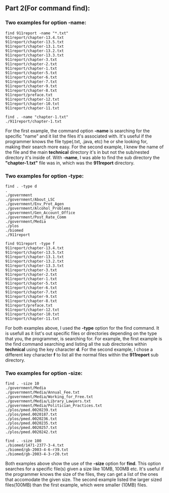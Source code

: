 ## Part 2(For command **find**): 

### Two examples for option **-name**:
```
find 911report -name "*.txt"
911report/chapter-13.4.txt
911report/chapter-13.5.txt
911report/chapter-13.1.txt
911report/chapter-13.2.txt
911report/chapter-13.3.txt
911report/chapter-3.txt
911report/chapter-2.txt
911report/chapter-1.txt
911report/chapter-5.txt
911report/chapter-6.txt
911report/chapter-7.txt
911report/chapter-9.txt
911report/chapter-8.txt
911report/preface.txt
911report/chapter-12.txt
911report/chapter-10.txt
911report/chapter-11.txt
```
```
find . -name "chapter-1.txt"
./911report/chapter-1.txt
```
For the first example, the command option **-name** is searching for the specific "name" and it list the files it's associated with. It's useful if the programmer knows the file type(.txt, .java, etc) he or she looking for, making their search more easy. For the second example, I knew the name of the file and the main **technical** directory it's in but not the sub/nested directory it's inside of. With **-name**, I was able to find the sub directory the **"chapter-1.txt"** file was in, which was the **911report** directory.

### Two examples for option **-type**:
```
find . -type d 
.
./government
./government/About_LSC
./government/Env_Prot_Agen
./government/Alcohol_Problems
./government/Gen_Account_Office
./government/Post_Rate_Comm
./government/Media
./plos
./biomed
./911report
```
```
find 911report -type f 
911report/chapter-13.4.txt
911report/chapter-13.5.txt
911report/chapter-13.1.txt
911report/chapter-13.2.txt
911report/chapter-13.3.txt
911report/chapter-3.txt
911report/chapter-2.txt
911report/chapter-1.txt
911report/chapter-5.txt
911report/chapter-6.txt
911report/chapter-7.txt
911report/chapter-9.txt
911report/chapter-8.txt
911report/preface.txt
911report/chapter-12.txt
911report/chapter-10.txt
911report/chapter-11.txt
```
For both examples above, I used the **-type** option for the find command. It is usefull as it list's out specific files or directories depending on the type that you, the programmer, is searching for. For example, the first example is the find command searching and listing all the sub directories within **technical** using the key character **d**. For the second example, I chose a different key character **f** to list all the normal files within the **911report** sub directory. 

### Two examples for option **-size**:
```
find . -size 10
./government/Media
./government/Media/Annual_Fee.txt
./government/Media/Working_for_Free.txt
./government/Media/Library_Lawyers.txt
./government/Media/Politician_Practices.txt
./plos/pmed.0020239.txt
./plos/pmed.0020187.txt
./plos/pmed.0020236.txt
./plos/pmed.0020235.txt
./plos/pmed.0020257.txt
./plos/pmed.0020242.txt
```
```
find . -size 100
./biomed/1471-2377-3-4.txt
./biomed/gb-2003-4-6-r39.txt
./biomed/gb-2003-4-3-r20.txt
```
Both examples above show the use of the **-size** option for **find**. This option searches for a specific file(s) given a size like 10MB, 100MB etc. It's useful if the programmer knows the size of the files, they can get a list of the ones that accomodate the given size. The second example listed the larger sized files(100MB) than the first example, which were smaller (10MB) files. 
